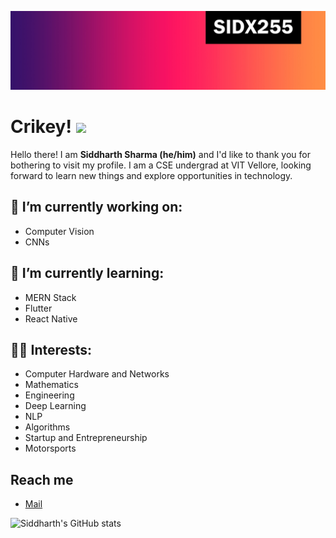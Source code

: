 [![Header](https://github.com/sidx255/sidx255/blob/main/header_picture.jpg? "Header")](https://github.com/sidx255/sidx255/blob/main/header_picture.jpg)
# Crikey! <img src="https://raw.githubusercontent.com/MartinHeinz/MartinHeinz/master/wave.gif" width="30px">


Hello there! I am **Siddharth Sharma (he/him)** and I'd like to thank you for bothering to visit my profile. I am a CSE undergrad at VIT Vellore, looking forward to learn new things and explore opportunities in technology.


## 🔭 I’m currently working on: 
- Computer Vision
- CNNs

## 🌱 I’m currently learning: 
- MERN Stack
- Flutter
- React Native

## 👨‍💻 Interests:
- Computer Hardware and Networks
- Mathematics
- Engineering
- Deep Learning
- NLP
- Algorithms
- Startup and Entrepreneurship 
- Motorsports

## Reach me
- [Mail](mailto:siddharth255@outlook.com?subject=[GitHub]%20Source%20Han%20Sans)


![Siddharth's GitHub stats](https://github-readme-stats.vercel.app/api?username=sidx255&theme=synthwave&show_icons=true&count_private=true&hide=issues)

